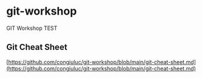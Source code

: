 # git-workshop
GIT Workshop 
TEST

## Git Cheat Sheet
[https://github.com/congiuluc/git-workshop/blob/main/git-cheat-sheet.md](https://github.com/congiuluc/git-workshop/blob/main/git-cheat-sheet.md)
